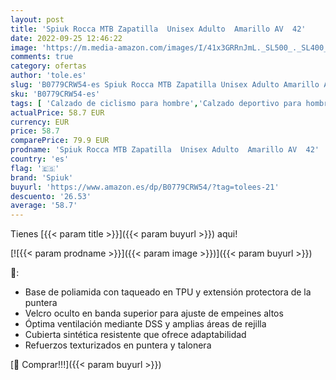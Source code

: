 ```yaml
---
layout: post
title: 'Spiuk Rocca MTB Zapatilla  Unisex Adulto  Amarillo AV  42'
date: 2022-09-25 12:46:22
image: 'https://m.media-amazon.com/images/I/41x3GRRnJmL._SL500_._SL400_.jpg'
comments: true
category: ofertas
author: 'tole.es'
slug: 'B0779CRW54-es Spiuk Rocca MTB Zapatilla Unisex Adulto Amarillo AV 42'
sku: 'B0779CRW54-es'
tags: [ 'Calzado de ciclismo para hombre','Calzado deportivo para hombre','Zapatillas y calzado deportivo para hombre','Zapatos','Zapatos para hombre','Zapatos y complementos','spiuk','zapatilla','🇪🇸', ]
actualPrice: 58.7 EUR
currency: EUR
price: 58.7
comparePrice: 79.9 EUR
prodname: 'Spiuk Rocca MTB Zapatilla  Unisex Adulto  Amarillo AV  42'
country: 'es'
flag: '🇪🇸'
brand: 'Spiuk'
buyurl: 'https://www.amazon.es/dp/B0779CRW54/?tag=tolees-21'
descuento: '26.53'
average: '58.7'
---
```


Tienes [{{< param title >}}]({{< param buyurl >}}) aqui!

[![{{< param prodname >}}]({{< param image >}})]({{< param buyurl >}})

🔎:

- Base de poliamida con taqueado en TPU y extensión protectora de la puntera
- Velcro oculto en banda superior para ajuste de empeines altos
- Óptima ventilación mediante DSS y amplias áreas de rejilla
- Cubierta sintética resistente que ofrece adaptabilidad
- Refuerzos texturizados en puntera y talonera

[🛒 Comprar!!!]({{< param buyurl >}})
